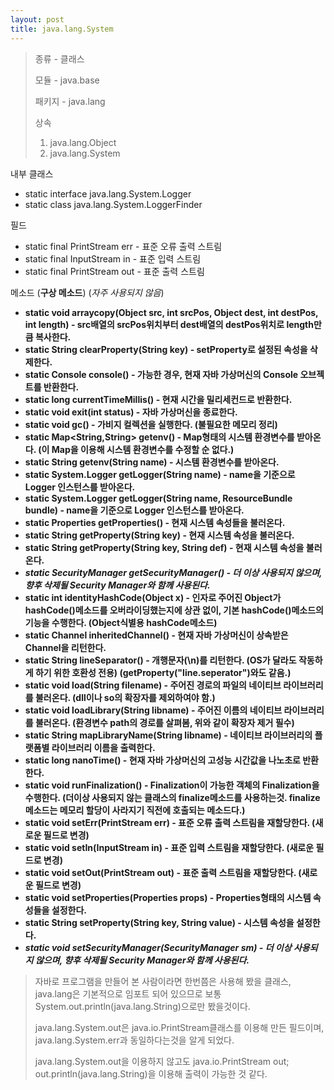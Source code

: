 ```yaml
---
layout: post
title: java.lang.System
---
```



> 종류 - 클래스
>
> 모듈 - java.base
>
> 패키지 - java.lang
>
> 상속
>
> 1. java.lang.Object
> 2. java.lang.System

내부 클래스

* static interface java.lang.System.Logger
* static class java.lang.System.LoggerFinder

필드

* static final PrintStream err - 표준 오류 출력 스트림
* static final InputStream in - 표준 입력 스트림
* static final PrintStream out - 표준 출력 스트림

메소드 (**구상 메소드**) (_자주 사용되지 않음_)

* **static void arraycopy(Object src, int srcPos, Object dest, int destPos, int length) - src배열의 srcPos위치부터 dest배열의 destPos위치로 length만큼 복사한다.**
* **static String clearProperty(String key) - setProperty로 설정된 속성을 삭제한다.**
* **static Console console() - 가능한 경우, 현재 자바 가상머신의 Console 오브젝트를 반환한다.**
* **static long currentTimeMillis() - 현재 시간을 밀리세컨드로 반환한다.**
* **static void exit(int status) - 자바 가상머신을 종료한다.**
* **static void gc() - 가비지 컬렉션을 실행한다. (불필요한 메모리 정리)**
* **static Map<String,String> getenv() - Map형태의 시스템 환경변수를 받아온다. (이 Map을 이용해 시스템 환경변수를 수정할 순 없다.)**
* **static String getenv(String name) - 시스템 환경변수를 받아온다.**
* **static System.Logger getLogger(String name) - name을 기준으로 Logger 인스턴스를 받아온다.**
* **static System.Logger getLogger(String name, ResourceBundle bundle) - name을 기준으로 Logger 인스턴스를 받아온다.**
* **static Properties getProperties() - 현재 시스템 속성들을 불러온다.**
* **static String getProperty(String key) - 현재 시스템 속성을 불러온다.**
* **static String getProperty(String key, String def) - 현재 시스템 속성을 불러온다.**
* **_static SecurityManager getSecurityManager() - 더 이상 사용되지 않으며, 향후 삭제될 Security Manager와 함께 사용된다._**
* **static int identityHashCode(Object x) - 인자로 주어진 Object가 hashCode()메소드를 오버라이딩했는지에 상관 없이, 기본 hashCode()메소드의 기능을 수행한다. (Object식별용 hashCode메소드)**
* **static Channel inheritedChannel() - 현재 자바 가상머신이 상속받은 Channel을 리턴한다.**
* **static String lineSeparator() - 개행문자(\n)를 리턴한다. (OS가 달라도 작동하게 하기 위한 호환성 전용) (getProperty("line.seperator")와도 같음.)**
* **static void load(String filename) - 주어진 경로의 파일의 네이티브 라이브러리를 불러온다. (dll이나 so의 확장자를 제외하여야 함.)**
* **static void loadLibrary(String libname) - 주어진 이름의 네이티브 라이브러리를 불러온다. (환경변수 path의 경로를 살펴봄, 위와 같이 확장자 제거 필수)**
* **static String mapLibraryName(String libname) - 네이티브 라이브러리의 플랫폼별 라이브러리 이름을 출력한다.**
* **static long nanoTime() - 현재 자바 가상머신의 고성능 시간값을 나노초로 반환한다.**
* **static void runFinalization() - Finalization이 가능한 객체의 Finalization을 수행한다. (더이상 사용되지 않는 클래스의 finalize메소드를 사용하는것. finalize메소드는 메모리 할당이 사라지기 직전에 호출되는 메소드다.)**
* **static void setErr(PrintStream err) - 표준 오류 출력 스트림을 재할당한다. (새로운 필드로 변경)**
* **static void setIn(InputStream in) - 표준 입력 스트림을 재할당한다. (새로운 필드로 변경)**
* **static void setOut(PrintStream out) - 표준 출력 스트림을 재할당한다. (새로운 필드로 변경)**
* **static void setProperties(Properties props) - Properties형태의 시스템 속성들을 설정한다.**
* **static String setProperty(String key, String value) - 시스템 속성을 설정한다.**
* **_static void setSecurityManager(SecurityManager sm) - 더 이상 사용되지 않으며, 향후 삭제될 Security Manager와 함께 사용된다._**

> 자바로 프로그램을 만들어 본 사람이라면 한번쯤은 사용해 봤을 클래스, java.lang은 기본적으로 임포트 되어 있으므로 보통 System.out.println(java.lang.String)으로만 봤을것이다.
>
> java.lang.System.out은 java.io.PrintStream클래스를 이용해 만든 필드이며, java.lang.System.err과 동일하다는것을 알게 되었다.
>
> java.lang.System.out을 이용하지 않고도 java.io.PrintStream out; out.println(java.lang.String)을 이용해 출력이 가능한 것 같다.
